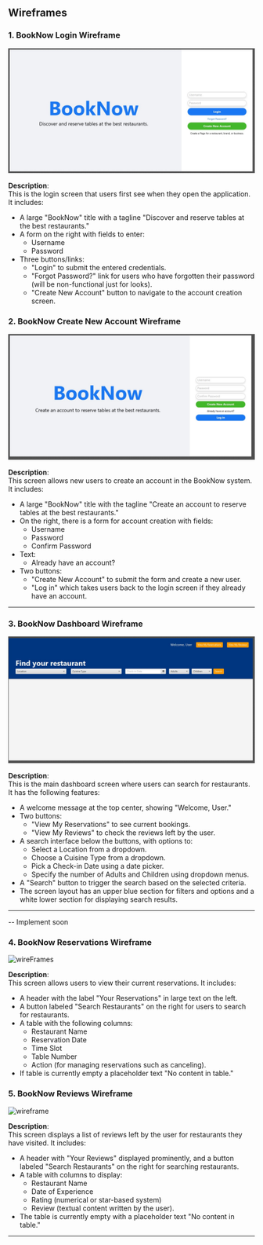 ## Wireframes

### 1. **BookNow Login Wireframe**
![WireFrames](LoginWireFrame.jpg)

**Description**:  
This is the login screen that users first see when they open the application. It includes:
- A large "BookNow" title with a tagline "Discover and reserve tables at the best restaurants."
- A form on the right with fields to enter:
    - Username
    - Password
- Three buttons/links:
    - "Login" to submit the entered credentials.
    - "Forgot Password?" link for users who have forgotten their password (will be non-functional just for looks).
    - "Create New Account" button to navigate to the account creation screen.

### 2. **BookNow Create New Account Wireframe**
![wireFrame](CreateAccountWireFrame.jpg)

**Description**:  
This screen allows new users to create an account in the BookNow system. It includes:
- A large "BookNow" title with the tagline "Create an account to reserve tables at the best restaurants."
- On the right, there is a form for account creation with fields:
    - Username
    - Password
    - Confirm Password
- Text:
    - Already have an account?
- Two buttons:
    - "Create New Account" to submit the form and create a new user.
    - "Log in" which takes users back to the login screen if they already have an account.

---

### 3. **BookNow Dashboard Wireframe**
![wireFrame](BookNowDashBoardWireFrame.jpg)

**Description**:  
This is the main dashboard screen where users can search for restaurants. It has the following features:
- A welcome message at the top center, showing "Welcome, User."
- Two buttons:
    - "View My Reservations" to see current bookings.
    - "View My Reviews" to check the reviews left by the user.
- A search interface below the buttons, with options to:
    - Select a Location from a dropdown.
    - Choose a Cuisine Type from a dropdown.
    - Pick a Check-in Date using a date picker.
    - Specify the number of Adults and Children using dropdown menus.
- A "Search" button to trigger the search based on the selected criteria.
- The screen layout has an upper blue section for filters and options and a white lower section for displaying search results.

---


-- Implement soon
### 4. **BookNow Reservations Wireframe**
![wireFrames](ReservationWireFrame.jpg)

**Description**:  
This screen allows users to view their current reservations. It includes:
- A header with the label "Your Reservations" in large text on the left.
- A button labeled "Search Restaurants" on the right for users to search for restaurants.
- A table with the following columns:
    - Restaurant Name
    - Reservation Date
    - Time Slot
    - Table Number
    - Action (for managing reservations such as canceling).
- If table is currently empty a placeholder text "No content in table."

### 5. **BookNow Reviews Wireframe**
![wireframe](ReviewWireFrame.jpg)

**Description**:  
This screen displays a list of reviews left by the user for restaurants they have visited. It includes:
- A header with "Your Reviews" displayed prominently, and a button labeled "Search Restaurants" on the right for searching restaurants.
- A table with columns to display:
    - Restaurant Name
    - Date of Experience
    - Rating (numerical or star-based system)
    - Review (textual content written by the user).
- The table is currently empty with a placeholder text "No content in table."

---

